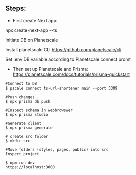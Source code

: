 ## Steps:

- First create Next app: 

npx create-next-app --ts

Initiate DB on Planetscale

Install planetscale CLI https://github.com/planetscale/cli

Set .env DB variable according to Planetscale connect promt

- Then set up Planetscale and Prisma: https://planetscale.com/docs/tutorials/prisma-quickstart  

```
#Connect to DB 
$ pscale connect ts-url-shortener main --port 3309

#Push changes
$ npx prisma db push

#Inspect schema in webbrowswer
$ npx prisma studio

#Generate client
$ npx prisma generate

# create src folder
$ mkdir src

#Move folders (styles, pages, public) into src
Inspect project

$ npm run dev 
https://localhost:3000
```

